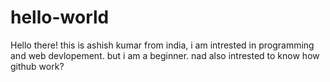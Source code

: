 # hello-world

Hello there!
this is ashish kumar from india, i am intrested in programming and web devlopement.
but i am a beginner. nad also intrested to know how github work?

